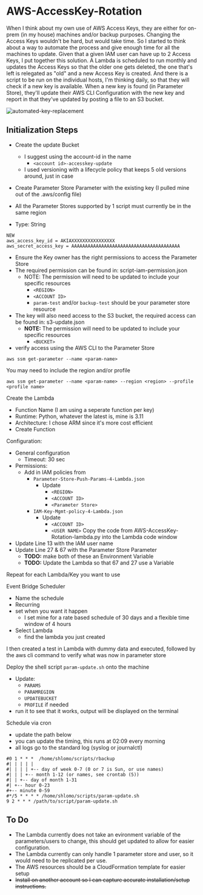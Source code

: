 # AWS-AccessKey-Rotation

When I think about my own use of AWS Access Keys, they are either for on-prem (in my house) machines and/or backup purposes. Changing the Access Keys wouldn't be hard, but would take time. So I started to think about a way to automate the process and give enough time for all the machines to update. Given that a given IAM user can have up to 2 Access Keys, I put together this solution. A Lambda is scheduled to run monthly and updates the Access Keys so that the older one gets deleted, the one that's left is relegated as "old" and a new Access Key is created. And there is a script to be run on the individual hosts, I'm thinking daily, so that they will check if a new key is available. When a new key is found (in Parameter Store), they'll update their AWS CLI Configuration with the new key and report in that they've updated by posting a file to an S3 bucket.

![automated-key-replacement](https://github.com/user-attachments/assets/18af3208-1345-44d4-9fd9-f4213bbeee6c)

## Initialization Steps
- Create the update Bucket
  - I suggest using the account-id in the name
    - ```<account id>-accesskey-update```
  - I used versioning with a lifecycle policy that keeps 5 old versions around, just in case 

- Create Parameter Store Parameter with the existing key (I pulled mine out of the .aws/config file)
 - All the Parameter Stores supported by 1 script must currently be in the same region
 - Type: String
```Example Value:
NEW
aws_access_key_id = AKIAXXXXXXXXXXXXXXXX
aws_secret_access_key = AAAAAAAAAAAAAAAAAAAAAAAAAAAAAAAAAAAAAAAA
```

- Ensure the Key owner has the right permissions to access the Parameter Store
 - The required permission can be found in: script-iam-permission.json
   - NOTE: The permission will need to be updated to include your specific resources
     - ```<REGION>```
     - ```<ACCOUNT ID>```
     - ```param-test``` and/or ```backup-test``` should be your parameter store resource
 - The key will also need access to the S3 bucket, the required access can be found in: s3-update.json
   - **NOTE:** The permission will need to be updated to include your specific resources
     - ```<BUCKET>```
 - verify access using the AWS CLI to the Parameter Store

```aws ssm get-parameter --name <param-name>```

You may need to include the region and/or profile

```aws ssm get-parameter --name <param-name> --region <region> --profile <profile name>```

Create the Lambda

- Function Name (I am using a seperate function per key)
- Runtime: Python, whatever the latest is, mine is 3.11
- Architecture: I chose ARM since it's more cost efficient
- Create Function

Configuration:
- General configuration
  - Timeout: 30 sec
- Permissions:
  - Add in IAM policies from 
    - ```Parameter-Store-Push-Params-4-Lambda.json```
      - Update
        - ```<REGION>```
        - ```<ACCOUNT ID>```
        - ```<Parameter Store>```
    - ```IAM-Key-Mgmt-policy-4-Lambda.json```
      - Update
        - ```<ACCOUNT ID>```
        - ```<USER NAME>```
Copy the code from AWS-AccessKey-Rotation-lambda.py into the Lambda code window
 - Update Line 13 with the IAM user name
 - Update Line 27 & 67 with the Parameter Store Parameter
   - **TODO:** make both of these an Environment Variable
   - **TODO:** Update the Lambda so that 67 and 27 use a Variable

Repeat for each Lambda/Key you want to use


Event Bridge Scheduler
- Name the schedule
- Recurring
- set when you want it happen
  - I set mine for a rate based schedule of 30 days and a flexible time window of 4 hours
- Select Lambda
  - find the lambda you just created


I then created a test in Lambda with dummy data and executed, followed by the aws cli command to verify what was now in parameter store

Deploy the shell script ```param-update.sh``` onto the machine
- Update:
  - ```PARAMS```
  - ```PARAMREGION```
  - ```UPDATEBUCKET```
  - ```PROFILE``` if needed
- run it to see that it works, output will be displayed on the terminal

Schedule via cron
- update the path below
- you can update the timing, this runs at 02:09 every morning
- all logs go to the standard log (syslog or journalctl)
```# Run Backup Script Nightly at 1am
#0 1 * * *  /home/shlomo/scripts/rbackup
#| | | | |
#| | | | +-- day of week 0-7 (0 or 7 is Sun, or use names)
#| | | +-- month 1-12 (or names, see crontab (5))
#| | +-- day of month 1-31
#| +-- hour 0-23
#+-- minute 0-59
#*/5 * * * * /home/shlomo/scripts/param-update.sh
9 2 * * * /path/to/script/param-update.sh
```





## To Do
- The Lambda currently does not take an evironment variable of the parameters/users to change, this should get updated to allow for easier configuration.
- The Lambda currently can only handle 1 parameter store and user, so it would need to be replicated per use.
- The AWS resources should be a CloudFormation template for easier setup
- ~~Install on another account so I can capture accurate installation/setup instructions.~~
